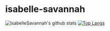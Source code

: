 # isabelle-savannah
![IsabelleSavannah's github stats](https://github-readme-stats.vercel.app/api?username=Isabelle&theme=tokyonight&show_icons=true&count_private=true)
<a href="/" align="left">
   [![Top Langs](https://github-readme-stats.vercel.app/api/top-langs/?username=Isabelle&theme=tokyonight&layout=compact)](https://github.com/anuraghazra/github-readme-stats)
  </a>
